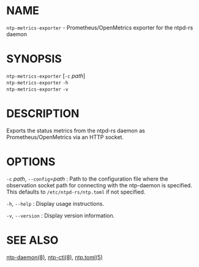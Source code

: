 <!-- ---
title: NTP-METRICS-EXPORTER(8) ntpd-rs 1.2.1 | ntpd-rs
--- -->

# NAME

`ntp-metrics-exporter` - Prometheus/OpenMetrics exporter for the ntpd-rs daemon

# SYNOPSIS

`ntp-metrics-exporter` [`-c` *path*] \
`ntp-metrics-exporter` `-h` \
`ntp-metrics-exporter` `-v`

# DESCRIPTION

Exports the status metrics from the ntpd-rs daemon as Prometheus/OpenMetrics
via an HTTP socket.

# OPTIONS

`-c` *path*, `--config`=*path*
:   Path to the configuration file where the observation socket path for
    connecting with the ntp-daemon is specified. This defaults to
    `/etc/ntpd-rs/ntp.toml` if not specified.

`-h`, `--help`
:   Display usage instructions.

`-v`, `--version`
:   Display version information.

# SEE ALSO

[ntp-daemon(8)](ntp-daemon.8.md), [ntp-ctl(8)](ntp-ctl.8.md),
[ntp.toml(5)](ntp.toml.5.md)
